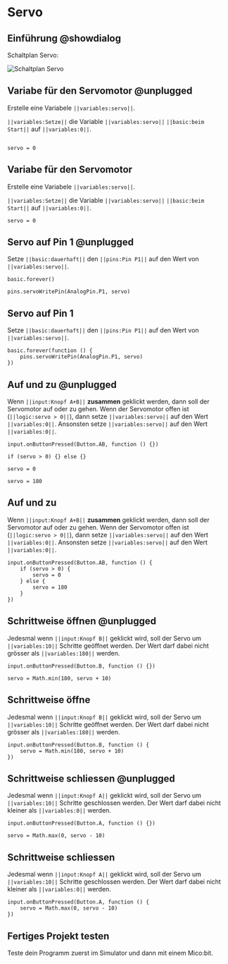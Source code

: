 # Servo

## Einführung @showdialog

Schaltplan Servo:

![Schaltplan Servo](https://skillx-camp.github.io/tutorials-x2-next/docs/static/tutorials/03_servo.png)


## Variabe für den Servomotor @unplugged

Erstelle eine Variabele ``||variables:servo||``.

``||variables:Setze||`` die Variable ``||variables:servo||`` ``||basic:beim Start||`` auf ``||variables:0||``.


```blocks
```
```block
servo = 0
```

## Variabe für den Servomotor 

Erstelle eine Variabele ``||variables:servo||``.

``||variables:Setze||`` die Variable ``||variables:servo||`` ``||basic:beim Start||`` auf ``||variables:0||``.


```blocks
servo = 0
```


## Servo auf Pin 1 @unplugged

Setze ``||basic:dauerhaft||``  den ``||pins:Pin P1||`` auf den Wert von ``||variables:servo||``.

```block
basic.forever()
```
```block
pins.servoWritePin(AnalogPin.P1, servo)
```

## Servo auf Pin 1 

Setze ``||basic:dauerhaft||``  den ``||pins:Pin P1||`` auf den Wert von ``||variables:servo||``.

```blocks
basic.forever(function () {
    pins.servoWritePin(AnalogPin.P1, servo)
})
```


## Auf und zu @unplugged

Wenn ``||input:Knopf A+B||`` **zusammen** geklickt werden, dann soll der Servomotor auf oder zu gehen.
Wenn der Servomotor offen ist (``||logic:servo > 0||``), dann setze  ``||variables:servo||`` auf den Wert ``||variables:0||``.
Ansonsten setze ``||variables:servo||`` auf den Wert ``||variables:0||``.

```block
input.onButtonPressed(Button.AB, function () {})
```
```block
if (servo > 0) {} else {}
```
```block
servo = 0
```
```block
servo = 180
```

## Auf und zu

Wenn ``||input:Knopf A+B||`` **zusammen** geklickt werden, dann soll der Servomotor auf oder zu gehen.
Wenn der Servomotor offen ist (``||logic:servo > 0||``), dann setze  ``||variables:servo||`` auf den Wert ``||variables:0||``.
Ansonsten setze ``||variables:servo||`` auf den Wert ``||variables:0||``.

```blocks
input.onButtonPressed(Button.AB, function () {
    if (servo > 0) {
        servo = 0
    } else {
        servo = 180
    }
})
```

## Schrittweise öffnen @unplugged

Jedesmal wenn ``||input:Knopf B||`` geklickt wird, soll der Servo um ``||variables:10||`` Schritte geöffnet werden.
Der Wert darf dabei nicht grösser als ``||variables:180||`` werden.

```block
input.onButtonPressed(Button.B, function () {})
```
```block
servo = Math.min(180, servo + 10)
```

## Schrittweise öffne

Jedesmal wenn ``||input:Knopf B||`` geklickt wird, soll der Servo um ``||variables:10||`` Schritte geöffnet werden.
Der Wert darf dabei nicht grösser als ``||variables:180||`` werden.

```blocks
input.onButtonPressed(Button.B, function () {
    servo = Math.min(180, servo + 10)
})
``` 

## Schrittweise schliessen @unplugged

Jedesmal wenn ``||input:Knopf A||`` geklickt wird, soll der Servo um ``||variables:10||`` Schritte geschlossen werden.
Der Wert darf dabei nicht kleiner als ``||variables:0||`` werden.

```block
input.onButtonPressed(Button.A, function () {})
```
```block
servo = Math.max(0, servo - 10)
```

## Schrittweise schliessen

Jedesmal wenn ``||input:Knopf A||`` geklickt wird, soll der Servo um ``||variables:10||`` Schritte geschlossen werden.
Der Wert darf dabei nicht kleiner als ``||variables:0||`` werden.

```blocks
input.onButtonPressed(Button.A, function () {
    servo = Math.max(0, servo - 10)
})
```

## Fertiges Projekt testen

Teste dein Programm zuerst im Simulator und dann mit einem Mico:bit.


<script src="https://makecode.com/gh-pages-embed.js"></script><script>makeCodeRender("{{ site.makecode.home_url }}", "{{ site.github.owner_name }}/{{ site.github.repository_name }}");</script>
